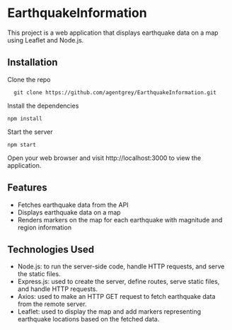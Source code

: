 # EarthquakeInformation
This project is a web application that displays earthquake data on a map using Leaflet and Node.js.

## Installation
Clone the repo
```
  git clone https://github.com/agentgrey/EarthquakeInformation.git 
```
Install the dependencies
```
npm install
```
Start the server
```
npm start
```
Open your web browser and visit http://localhost:3000 to view the application.

## Features
- Fetches earthquake data from the API
- Displays earthquake data on a map
- Renders markers on the map for each earthquake with magnitude and region information

## Technologies Used
- Node.js: to run the server-side code, handle HTTP requests, and serve the static files.
- Express.js: used to create the server, define routes, serve static files, and handle HTTP requests.
- Axios: used to make an HTTP GET request to fetch earthquake data from the remote server.
- Leaflet: used to display the map and add markers representing earthquake locations based on the fetched data.

  
